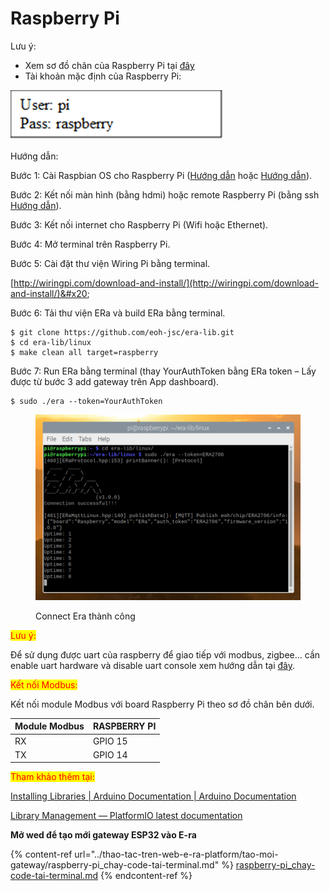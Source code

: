 # Raspberry Pi

Lưu ý:

* Xem sơ đồ chân của Raspberry Pi tại [đây](https://pinout.xyz/pinout/wiringpi)&#x20;
* Tài khoản mặc định của Raspberry Pi:&#x20;

![](<../../.gitbook/assets/image (352).png>)

Hướng dẫn:&#x20;

Bước 1: Cài Raspbian OS cho Raspberry Pi ([Hướng dẫn](https://raspberrypi.vn/huong-dan-cai-dieu-hanh-cho-raspberry-pi-2457.pi) hoặc [Hướng dẫn](https://www.proe.vn/huong-dan-cai-dat-he-dieu-hanh-cho-raspberry-pi)).&#x20;

Bước 2: Kết nối màn hình (bằng hdmi) hoặc remote Raspberry Pi (bằng ssh [Hướng dẫn](https://tapit.vn/cai-dat-va-truy-cap-raspberry-thong-qua-remote-desktop-connection/)).&#x20;

Bước 3: Kết nối internet cho Raspberry Pi (Wifi hoặc Ethernet).&#x20;

Bước 4: Mở terminal trên Raspberry Pi.&#x20;

Bước 5: Cài đặt thư viện Wiring Pi bằng terminal.&#x20;

[http://wiringpi.com/download-and-install/](http://wiringpi.com/download-and-install/)&#x20;

Bước 6: Tải thư viện ERa và build ERa bằng terminal.&#x20;

```
$ git clone https://github.com/eoh-jsc/era-lib.git
$ cd era-lib/linux
$ make clean all target=raspberry
```

Bước 7: Run ERa bằng terminal (thay YourAuthToken bằng ERa token – Lấy được từ bước 3 add gateway trên App dashboard).

```
$ sudo ./era --token=YourAuthToken
```

<figure><img src="../../.gitbook/assets/image (214).png" alt=""><figcaption><p>Connect Era thành công</p></figcaption></figure>

<mark style="color:red;">Lưu ý:</mark>&#x20;

Để sử dụng được uart của raspberry để giao tiếp với modbus, zigbee... cần enable uart hardware và disable uart console xem hướng dẫn tại [đây](https://pivietnam.com.vn/setup-uart-tren-raspberry-pi-pivietnam-com-vn.html).&#x20;

<mark style="color:red;">Kết nối Modbus:</mark>&#x20;

Kết nối module Modbus với board Raspberry Pi theo sơ đồ chân bên dưới.&#x20;

| Module Modbus  | RASPBERRY PI  |
| -------------- | ------------- |
| RX             | GPIO 15       |
| TX             | GPIO 14       |

&#x20;<mark style="color:red;">Tham khảo thêm tại:</mark>&#x20;

[Installing Libraries | Arduino Documentation | Arduino Documentation](https://docs.arduino.cc/software/ide-v1/tutorials/installing-libraries)&#x20;

[Library Management — PlatformIO latest documentation](https://docs.platformio.org/en/latest/librarymanager/index.html)&#x20;

**Mở wed để tạo mới gateway ESP32 vào E-ra**

{% content-ref url="../thao-tac-tren-web-e-ra-platform/tao-moi-gateway/raspberry-pi_chay-code-tai-terminal.md" %}
[raspberry-pi\_chay-code-tai-terminal.md](../thao-tac-tren-web-e-ra-platform/tao-moi-gateway/raspberry-pi\_chay-code-tai-terminal.md)
{% endcontent-ref %}
